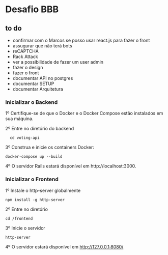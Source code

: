 # Desafio BBB
## to do
- confirmar com o Marcos se posso usar react.js para fazer o front
- assugurar que não terá bots
 - reCAPTCHA
 - Rack Attack
- ver a possibilidade de fazer um user admin
- fazer o design
- fazer o front
- documentar API no postgres
- documentar SETUP
- documentar Arquitetura

### Inicializar o Backend

1º Certifique-se de que o Docker e o Docker Compose estão instalados em sua máquina.

2º Entre no diretório do backend

```
  cd voting-api
```

3º Construa e inicie os containers Docker:

```
docker-compose up --build
```

4º O servidor Rails estará disponível em http://localhost:3000.

### Inicializar o Frontend

1º Instale o http-server globalmente

```
npm install -g http-server
```

2º Entre no diretório

```
cd /frontend
```

3º Inicie o servidor

```
http-server
```

4º O servidor estará disponível em http://127.0.0.1:8080/
